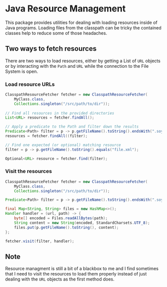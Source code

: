 # Java Resource Management

This package provides utilities for dealing with loading resources inside
of Java programs. Loading files from the classpath can be tricky the
contained classes help to reduce some of those headaches.

## Two ways to fetch resources

There are two ways to load resources, either by getting a List of `URL` objects
or by interacting with the `Path` and `URL` while the connection to the
File System is open.

### Load resource URLs

```java
ClasspathResourceFetcher fetcher = new ClasspathResourceFetcher(
    MyClass.class,
    Collections.singleton("/src/path/to/dir"));
    
// Find all resources in the provided directories
List<URL> resources = fetcher.findAll();

// Apply a predicate to the Path and filter down the results
Predicate<Path> filter = p -> p.getFileName().toString().endsWith(".soy");
resources = fetcher.findAll((filter);

// Find one expected (or optional) matching resource
filter = p -> p.getFileName().toString().equals("file.xml");

Optional<URL> resource = fetcher.find(filter);
```

### Visit the resources

```java
ClasspathResourceFetcher fetcher = new ClasspathResourceFetcher(
    MyClass.class,
    Collections.singleton("/src/path/to/dir"));

Predicate<Path> filter = p -> p.getFileName().toString().endsWith(".soy");

final Map<String, String> files = new HashMap<>();
Handler handler = (url, path) -> {
    byte[] encoded = Files.readAllBytes(path);
    String content = new String(encoded, StandardCharsets.UTF_8);
    files.put(p.getFileName().toString(), content);
};

fetcher.visit(filter, handler);
```

## Note
Resource managment is still a bit of a blackbox to me and I find sometimes that I need
to visit the resources to load them properly instead of just dealing with the `URL` objects
as the first method does.